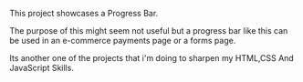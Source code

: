 This project showcases a Progress Bar.

The purpose of this might seem not useful but a progress bar like this can be used in an e-commerce payments page or a forms page.

Its another one of the projects that i'm doing to sharpen my HTML,CSS And JavaScript Skills.